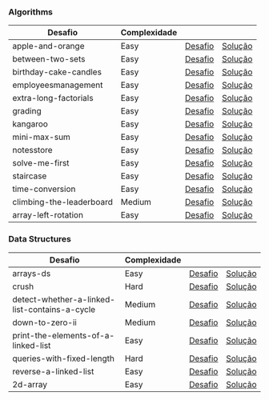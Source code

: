 ### Algorithms

| Desafio | Complexidade | | |
|-|-|-|-|
|apple-and-orange|Easy|[Desafio](https://www.hackerrank.com/challenges/apple-and-orange/problem)|[Solução](/apple-and-orange)|
|between-two-sets|Easy|[Desafio](https://www.hackerrank.com/challenges/between-two-sets/problem)|[Solução](/between-two-sets)|
|birthday-cake-candles|Easy|[Desafio](https://www.hackerrank.com/challenges/birthday-cake-candles/problem)|[Solução](/birthday-cake-candles)|
|employeesmanagement|Easy|[Desafio](https://www.hackerrank.com/challenges/employeesmanagement/problem)|[Solução](/employeesmanagement)|
|extra-long-factorials|Easy|[Desafio](https://www.hackerrank.com/challenges/extra-long-factorials/problem)|[Solução](/extra-long-factorials)|
|grading|Easy|[Desafio](https://www.hackerrank.com/challenges/grading/problem)|[Solução](/grading)|
|kangaroo|Easy|[Desafio](https://www.hackerrank.com/challenges/kangaroo/problem)|[Solução](/kangaroo)|
|mini-max-sum|Easy|[Desafio](https://www.hackerrank.com/challenges/mini-max-sum/problem)|[Solução](/mini-max-sum)|
|notesstore|Easy|[Desafio](https://www.hackerrank.com/challenges/notesstore/problem)|[Solução](/notesstore)|
|solve-me-first|Easy|[Desafio](https://www.hackerrank.com/challenges/solve-me-first/problem)|[Solução](/solve-me-first)|
|staircase|Easy|[Desafio](https://www.hackerrank.com/challenges/staircase/problem)|[Solução](/staircase)|
|time-conversion|Easy|[Desafio](https://www.hackerrank.com/challenges/time-conversion/problem)|[Solução](/time-conversion)|
|climbing-the-leaderboard|Medium|[Desafio](https://www.hackerrank.com/challenges/climbing-the-leaderboard/problem)|[Solução](/climbing-the-leaderboard)|
|array-left-rotation|Easy|[Desafio](https://www.hackerrank.com/challenges/array-left-rotation/problem)|[Solução](/array-left-rotation)|

### Data Structures

| Desafio | Complexidade | | |
|-|-|-|-|
|arrays-ds|Easy|[Desafio](https://www.hackerrank.com/challenges/arrays-ds/problem)|[Solução](/arrays-ds)|
|crush|Hard|[Desafio](https://www.hackerrank.com/challenges/crush/problem)|[Solução](/crush)|
|detect-whether-a-linked-list-contains-a-cycle|Medium|[Desafio](https://www.hackerrank.com/challenges/detect-whether-a-linked-list-contains-a-cycle/problem)|[Solução](/detect-whether-a-linked-list-contains-a-cycle)|
|down-to-zero-ii|Medium|[Desafio](https://www.hackerrank.com/challenges/down-to-zero-ii/problem)|[Solução](/down-to-zero-ii)|
|print-the-elements-of-a-linked-list|Easy|[Desafio](https://www.hackerrank.com/challenges/print-the-elements-of-a-linked-list/problem)|[Solução](/print-the-elements-of-a-linked-list)|
|queries-with-fixed-length|Hard|[Desafio](https://www.hackerrank.com/challenges/queries-with-fixed-length/problem)|[Solução](/queries-with-fixed-length)|
|reverse-a-linked-list|Easy|[Desafio](https://www.hackerrank.com/challenges/reverse-a-linked-list/problem)|[Solução](/reverse-a-linked-list)|
|2d-array|Easy|[Desafio](https://www.hackerrank.com/challenges/2d-array/problem)|[Solução](/2d-array)|